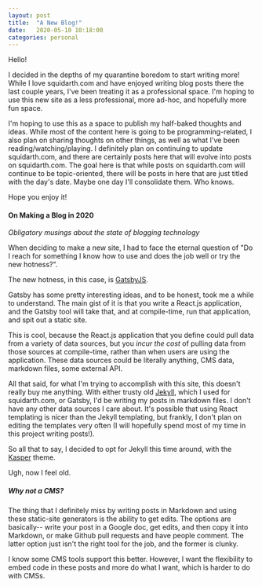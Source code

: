 ```yaml
---
layout: post
title:  "A New Blog!"
date:   2020-05-10 10:18:00
categories: personal
---
```


Hello!

I decided in the depths of my quarantine boredom to start writing more!
While I love squidarth.com and have enjoyed writing blog posts there
the last couple years, I've been treating it as a professional space. I'm hoping to use
this new site as a less professional, more ad-hoc, and hopefully
more fun space.

I'm hoping to use this as a space to publish my half-baked thoughts
and ideas. While most of the content here is going to be programming-related,
I also plan on sharing thoughts on other things, as well as what I've been reading/watching/playing.
I definitely plan on continuing to update squidarth.com, and there are certainly posts
here that will evolve into posts on squidarth.com. The goal here is that while posts
on squidarth.com will continue to be topic-oriented, there will be posts in here
that are just titled with the day's date. Maybe one day I'll consolidate them. Who knows.

Hope you enjoy it!


#### On Making a Blog in 2020

_Obligatory musings about the state of blogging technology_

When deciding to make a new site, I had to face the eternal question of
"Do I reach for something I know how to use and does the job well or try
the new hotness?".

The new hotness, in this case, is [GatsbyJS](https://www.gatsbyjs.org/).

Gatsby has some pretty interesting ideas, and to be honest, took me a while
to understand. The main gist of it is that you write a React.js application,
and the Gatsby tool will take that, and at compile-time, run that application,
and spit out a static site.

This is cool, because the React.js application that you define could pull data
from a variety of data sources, but you *incur the cost* of pulling data from those
sources at compile-time, rather than when users are using the application. These
data sources could be literally anything, CMS data, markdown files, some external API.

All that said, for what I'm trying to accomplish with this site, this doesn't really buy
me anything. With either trusty old [Jekyll](https://jekyllrb.com/), which I used for squidarth.com,
or Gatsby, I'd be writing my posts in markdown files. I don't have any other data sources I
care about. It's possible that using React templating is nicer than the Jekyll templating,
but frankly, I don't plan on editing the templates very often (I will hopefully spend most
of my time in this project writing posts!).

So all that to say, I decided to opt for Jekyll this time around, with the [Kasper](https://jekyllthemes.io/theme/kasper)
theme.

Ugh, now I feel old.

##### Why not a CMS?

The thing that I definitely miss by writing posts in Markdown and using
these static-site generators is the ability to get edits. The options are basically--
write your post in a Google doc, get edits, and then copy it into Markdown, or make Github
pull requests and have people comment. The latter option just isn't the right tool for the job,
and the former is clunky.

I know some CMS tools support this better. However, I want the flexibility to embed code in these posts and
more do what I want, which is harder to do with CMSs.
